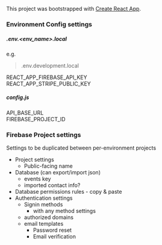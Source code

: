 This project was bootstrapped with [Create React App](https://github.com/facebookincubator/create-react-app).

### Environment Config settings

##### .env.<*env_name*>.local  
e.g.
>.env.development.local

REACT_APP_FIREBASE_API_KEY  
REACT_APP_STRIPE_PUBLIC_KEY  


##### config.js

API_BASE_URL  
FIREBASE_PROJECT_ID  

### Firebase Project settings
Settings to be duplicated between per-environment projects  

* Project settings
  * Public-facing name
* Database (can export/import json)
  * events key
  * imported contact info?
* Database permissions rules - copy & paste
* Authentication settings
  * Signin methods
    * with any method settings
  * authorized domains
  * email templates
    * Password reset
    * Email verification
